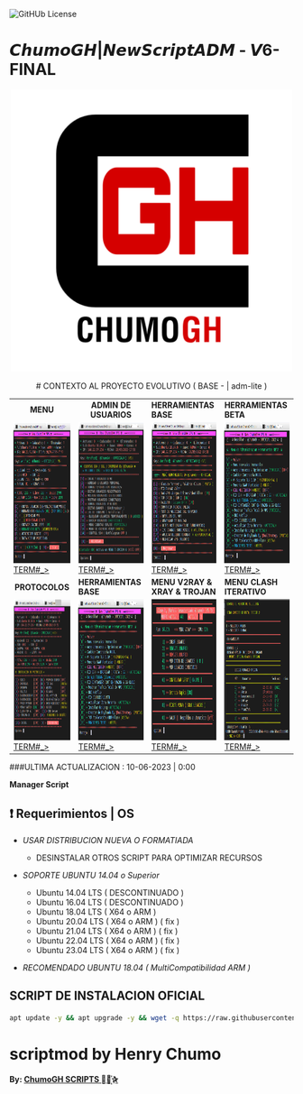 ![GitHUb License](https://img.shields.io/github/license/ChumoGH/ScriptCGH?style=for-the-badge)
# 𝘾𝙝𝙪𝙢𝙤𝙂𝙃|𝙉𝙚𝙬𝙎𝙘𝙧𝙞𝙥𝙩𝘼𝘿𝙈 - 𝙑6-FINAL
<p align="center">
<td> <a href="http://plus.chumogh.site"> <img src="https://raw.githubusercontent.com/ChumoGH/ScriptCGH/main/IMG/CGH.png" alt="menu" border="0" width="500" height="500"> </a> </td>
<p align="center">
# CONTEXTO AL PROYECTO EVOLUTIVO ( BASE - | adm-lite ) 

<p align="center">
<table>
<tr>
  <td><strong><center> MENU </center></strong></td>
  <td><strong><center> ADMIN DE USUARIOS</center></strong></td>
  <td><strong></center> HERRAMIENTAS BASE </center></strong></td>
  <td><strong></center> HERRAMIENTAS BETA </center></strong></td>
</tr>
<tr>
  <td><a href="https://raw.githubusercontent.com/ChumoGH/ScriptCGH/main/IMG/menu.png"> <img src="https://raw.githubusercontent.com/ChumoGH/ScriptCGH/main/IMG/menu.png" alt="menu" border="0" width="380" height="250"> TERM#_> </a> </td>
  <td><a href="https://raw.githubusercontent.com/ChumoGH/ScriptCGH/main/IMG/USER.png"><img src="https://raw.githubusercontent.com/ChumoGH/ScriptCGH/main/IMG/USER.png" alt="menu" border="0" width="380" height="250">TERM#_></a> </td>
  <td><a href="https://raw.githubusercontent.com/ChumoGH/ScriptCGH/main/IMG/HERRA.png"><img src="https://raw.githubusercontent.com/ChumoGH/ScriptCGH/main/IMG/HERRA.png" alt="menu" border="0" width="380" height="250">TERM#_></a> </td>
  <td><a href="https://raw.githubusercontent.com/ChumoGH/ScriptCGH/main/IMG/BETA.png"><img src="https://raw.githubusercontent.com/ChumoGH/ScriptCGH/main/IMG/BETA.png" alt="menu" border="0" width="380" height="250">TERM#_></a> </td>
</tr>
<tr>
  <td><strong><center> PROTOCOLOS</center></strong></td>
  <td><strong></center> HERRAMIENTAS BASE </center></strong></td>
  <td><strong></center> MENU V2RAY & XRAY & TROJAN </center></strong></td>
  <td><strong></center> MENU CLASH ITERATIVO </center></strong></td>
</tr>

<tr>
  <td><a href="https://raw.githubusercontent.com/ChumoGH/ScriptCGH/main/IMG/USER.png"><img src="https://raw.githubusercontent.com/ChumoGH/ScriptCGH/main/IMG/PROTO.png" alt="menu" border="0" width="380" height="250">TERM#_></a> </td>
  <td><a href="https://raw.githubusercontent.com/ChumoGH/ScriptCGH/main/IMG/BETA.png"><img src="https://raw.githubusercontent.com/ChumoGH/ScriptCGH/main/IMG/BETA.png" alt="menu" border="0" width="380" height="250">TERM#_></a></td>
   <td><a href="https://raw.githubusercontent.com/ChumoGH/ScriptCGH/main/IMG/v2r.sh.PNG"><img src="https://raw.githubusercontent.com/ChumoGH/ScriptCGH/main/IMG/v2r.sh.PNG" alt="menu" border="0" width="380" height="250">TERM#_></a> </td>
  <td> <a href="https://raw.githubusercontent.com/ChumoGH/ScriptCGH/main/IMG/clash.sh.PNG"><img src="https://raw.githubusercontent.com/ChumoGH/ScriptCGH/main/IMG/clash.sh.PNG" alt="menu" border="0" width="380" height="250">TERM#_></a> </td>
</tr>

</table>
 
</p>

###ULTIMA ACTUALIZACION : 10-06-2023 | 0:00

**Manager Script**

## :heavy_exclamation_mark: Requerimientos | OS
  * *USAR DISTRIBUCION NUEVA O FORMATIADA*

    *  DESINSTALAR OTROS SCRIPT PARA OPTIMIZAR RECURSOS
 
  * _SOPORTE UBUNTU 14.04 o Superior_
      * Ubuntu 14.04 LTS ( DESCONTINUADO ) 
      * Ubuntu 16.04 LTS ( DESCONTINUADO )
      * Ubuntu 18.04 LTS ( X64 o ARM )
      * Ubuntu 20.04 LTS ( X64 o ARM ) ( fix )
      * Ubuntu 21.04 LTS ( X64 o ARM ) ( fix )
      * Ubuntu 22.04 LTS ( X64 o ARM ) ( fix )
      * Ubuntu 23.04 LTS ( X64 o ARM ) ( fix )
  * *RECOMENDADO UBUNTU 18.04 ( MultiCompatibilidad ARM )*

## SCRIPT DE INSTALACION OFICIAL

```bash
apt update -y && apt upgrade -y && wget -q https://raw.githubusercontent.com/ChumoGH/ScriptCGH/main/setup  && chmod 777 setup && ./setup --ADMcgh
```
# scriptmod by Henry Chumo
**By: [ ChumoGH SCRIPTS ⃘⃤꙰✰ ](https://t.me/ChumoGH)**

